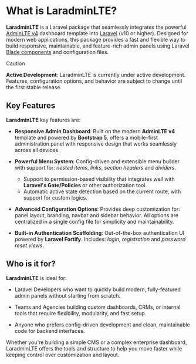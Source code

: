 # What is LaradminLTE?

**LaradminLTE** is a Laravel package that seamlessly integrates the powerful [AdminLTE v4](https://adminlte-v4.netlify.app) dashboard template into [Laravel](https://laravel.com/) (v10 or higher). Designed for modern web applications, this package provides a fast and flexible way to build responsive, maintainable, and feature-rich admin panels using Laravel [Blade components](https://laravel.com/docs/blade#components) and configuration files.

> [!CAUTION]
> **Active Development**: LaradminLTE is currently under active development. Features, configuration options, and behavior are subject to change until the first stable release.

## Key Features

**LaradminLTE** key features are:

- **Responsive Admin Dashboard**: Built on the modern **AdminLTE v4** template and powered by **Bootstrap 5**, offers a mobile-first administration panel with responsive design that works seamlessly across all devices.

- **Powerful Menu System**: Config-driven and extensible menu builder with support for: *nested items*, *links*, *section headers* and *dividers*.
  - Support to permission-based visibility that integrates well with **Laravel's Gate/Policies** or other authorization tool.
  - Automatic active state detection based on the current route, with support for custom logics.

- **Advanced Configuration Options**: Provides deep customization for: panel layout, branding, navbar and sidebar behavior. All options are centralized in a single config file for simplicity and maintainability.

- **Built-in Authentication Scaffolding**: Out-of-the-box authentication UI powered by **Laravel Fortify**. Includes: *login*, *registration* and *password reset views*.

## Who is it for?

**LaradminLTE** is ideal for:

- Laravel Developers who want to quickly build modern, fully-featured admin panels without starting from scratch.

- Teams and Agencies building custom dashboards, CRMs, or internal tools that require flexibility, modularity, and fast setup.

- Anyone who prefers config-driven development and clean, maintainable code for backend interfaces.

Whether you're building a simple CMS or a complex enterprise dashboard, LaradminLTE offers the tools and structure to help you move faster while keeping control over customization and layout.
